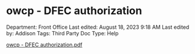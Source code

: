 # owcp - DFEC authorization

Department: Front Office
Last edited: August 18, 2023 9:18 AM
Last edited by: Addison
Tags: Third Party Doc
Type: Help

[owcp - DFEC authorization.pdf](owcp%20-%20DFEC%20authorization%208ddcfc19494049729645cb4ef49347d4/owcp_-_DFEC_authorization.pdf)